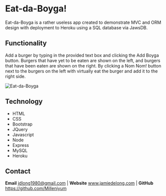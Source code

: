 # Eat-da-Boyga!

Eat-da-Boyga is a rather useless app created to demonstrate MVC and ORM design with deployment to Heroku using a SQL database via JawsDB.

## Functionality

Add a burger by typing in the provided text box and clicking the Add Boyga button. Burgers that have yet to be eaten are shown on the left, and burgers that have been eaten are shown on the right. By clicking a Nom Nom! button next to the burgers on the left with virtually eat the burger and add it to the right side.

![Eat-da-Boyga]()

## Technology

* HTML
* CSS
* Bootstrap
* JQuery
* Javascript
* Node
* Express
* MySQL
* Heroku

## Contact
**Email** jdlong1980@gmail.com | **Website** www.jamiedelong.com | **GitHub** https://github.com/Milleniyum